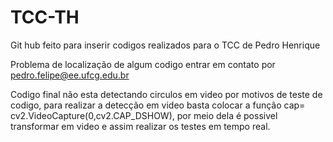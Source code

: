# TCC-TH

Git hub feito para inserir codigos realizados para o TCC de Pedro Henrique

Problema de localização de algum codigo entrar em contato por pedro.felipe@ee.ufcg.edu.br


Codigo final não esta detectando circulos em video por motivos de teste de codigo, para realizar a detecção em video basta colocar a função cap= cv2.VideoCapture(0,cv2.CAP_DSHOW), por meio dela é possivel transformar em video e assim realizar os testes em tempo real.